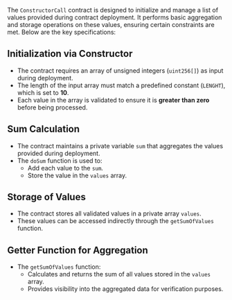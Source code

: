 The `ConstructorCall` contract is designed to initialize and manage a list of values provided during contract deployment. It performs basic aggregation and storage operations on these values, ensuring certain constraints are met. Below are the key specifications:

## **Initialization via Constructor**
- The contract requires an array of unsigned integers (`uint256[]`) as input during deployment.
- The length of the input array must match a predefined constant (`LENGHT`), which is set to **10**.
- Each value in the array is validated to ensure it is **greater than zero** before being processed.


## **Sum Calculation**
- The contract maintains a private variable `sum` that aggregates the values provided during deployment.
- The `doSum` function is used to:
  - Add each value to the `sum`.
  - Store the value in the `values` array.


## **Storage of Values**
- The contract stores all validated values in a private array `values`.
- These values can be accessed indirectly through the `getSumOfValues` function.


## **Getter Function for Aggregation**
- The `getSumOfValues` function:
  - Calculates and returns the sum of all values stored in the `values` array.
  - Provides visibility into the aggregated data for verification purposes.
